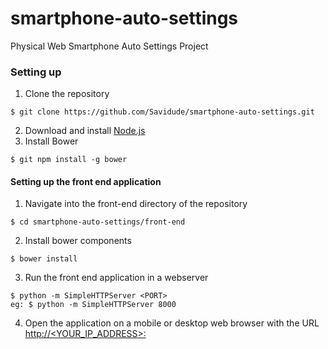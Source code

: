 # smartphone-auto-settings
Physical Web Smartphone Auto Settings Project

### Setting up
1. Clone the repository
```shell
$ git clone https://github.com/Savidude/smartphone-auto-settings.git
```
2. Download and install [Node.js](https://nodejs.org/en/download/)
3. Install Bower
```shell
$ git npm install -g bower
```

#### Setting up the front end application
1. Navigate into the front-end directory of the repository
```shell
$ cd smartphone-auto-settings/front-end
```
2. Install bower components
```shell
$ bower install
```
3. Run the front end application in a webserver
```shell
$ python -m SimpleHTTPServer <PORT>
eg: $ python -m SimpleHTTPServer 8000
```
4. Open the application on a mobile or desktop web browser with the URL [http://<YOUR_IP_ADDRESS>:<PORT>](http://localhost:8000)
